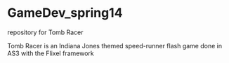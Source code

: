 GameDev_spring14
================

repository for Tomb Racer

Tomb Racer is an Indiana Jones themed speed-runner flash game done in AS3 with the Flixel framework
